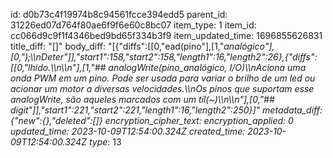 id: d0b73c4f19974b8c94561fcce394edd5
parent_id: 31226ed07d764f80ae6f9f6e60c8bc07
item_type: 1
item_id: cc066d9c9f1f4346bed9bd65f334b3f9
item_updated_time: 1696855626831
title_diff: "[]"
body_diff: "[{\"diffs\":[[0,\"ead(pino\"],[1,\"_analógico\"],[0,\");\\\nDeter\"]],\"start1\":158,\"start2\":158,\"length1\":16,\"length2\":26},{\"diffs\":[[0,\"lhido.\\\n\\\n\"],[1,\"## analogWrite(pino_analógico, I/O)\\\nAciona uma onda PWM em um pino. Pode ser usada para variar o brilho de um led ou acionar um motor a diversas velocidades.\\\nOs pinos que suportam esse analogWrite, são aqueles marcados com um tíl(~)\\\n\\\n\"],[0,\"## digit\"]],\"start1\":221,\"start2\":221,\"length1\":16,\"length2\":250}]"
metadata_diff: {"new":{},"deleted":[]}
encryption_cipher_text: 
encryption_applied: 0
updated_time: 2023-10-09T12:54:00.324Z
created_time: 2023-10-09T12:54:00.324Z
type_: 13